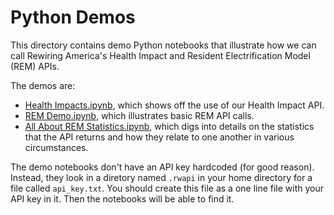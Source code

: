 # Python Demos

This directory contains demo Python notebooks that illustrate how we can call Rewiring America's
Health Impact and Resident Electrification Model (REM) APIs. 

The demos are:

- [Health Impacts.ipynb](./Health%20Impacts.ipynb), which shows off the use of our Health Impact API.
- [REM Demo.ipynb](./REM%20Demo.ipynb), which illustrates
  basic REM API calls.
- [All About REM
  Statistics.ipynb](./All%20About%20REM%20Statistics.ipynb), which
  digs into details on the statistics that the API returns and how they relate to one another in various
  circumstances.

The demo notebooks don't have an API key hardcoded (for good reason).
Instead, they look in a diretory named `.rwapi` in your home directory
for a file called `api_key.txt`. You should create this file as a one line
file with your API key in it. Then the notebooks will be able to find it.
